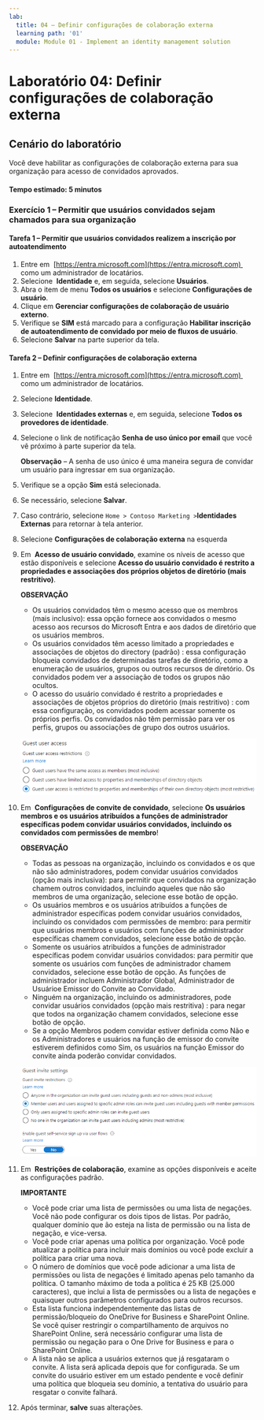 ```yaml
---
lab:
  title: 04 – Definir configurações de colaboração externa
  learning path: '01'
  module: Module 01 - Implement an identity management solution
---
```


# Laboratório 04: Definir configurações de colaboração externa

## Cenário do laboratório

Você deve habilitar as configurações de colaboração externa para sua organização para acesso de convidados aprovados.

#### Tempo estimado: 5 minutos

### Exercício 1 – Permitir que usuários convidados sejam chamados para sua organização

#### Tarefa 1 – Permitir que usuários convidados realizem a inscrição por autoatendimento

1. Entre em  [https://entra.microsoft.com](https://entra.microsoft.com)  como um administrador de locatários.
2. Selecione  **Identidade** e, em seguida, selecione **Usuários**.
3. Abra o item de menu **Todos os usuários** e selecione **Configurações de usuário**.
4. Clique em **Gerenciar configurações de colaboração de usuário externo**.
5. Verifique se **SIM** está marcado para a configuração **Habilitar inscrição de autoatendimento de convidado por meio de fluxos de usuário**.
6. Selecione **Salvar** na parte superior da tela.

#### Tarefa 2 – Definir configurações de colaboração externa

1. Entre em  [https://entra.microsoft.com](https://entra.microsoft.com)  como um administrador de locatários.
2. Selecione **Identidade**.
3. Selecione  **Identidades externas** e, em seguida, selecione **Todos os provedores de identidade**.
4. Selecione o link de notificação **Senha de uso único por email** que você vê próximo à parte superior da tela.

    **Observação** – A senha de uso único é uma maneira segura de convidar um usuário para ingressar em sua organização.
    
5. Verifique se a opção **Sim** está selecionada.
6. Se necessário, selecione **Salvar**.
7. Caso contrário, selecione `Home > Contoso Marketing >`**Identidades Externas** para retornar à tela anterior.
8. Selecione **Configurações de colaboração externa** na esquerda

9. Em  **Acesso de usuário convidado**, examine os níveis de acesso que estão disponíveis e selecione **Acesso do usuário convidado é restrito a propriedades e associações dos próprios objetos de diretório (mais restritivo)**.

    **OBSERVAÇÃO**
    - Os usuários convidados têm o mesmo acesso que os membros (mais inclusivo): essa opção fornece aos convidados o mesmo acesso aos recursos do Microsoft Entra e aos dados de diretório que os usuários membros.
    - Os usuários convidados têm acesso limitado a propriedades e associações de objetos do directory (padrão) : essa configuração bloqueia convidados de determinadas tarefas de diretório, como a enumeração de usuários, grupos ou outros recursos de diretório. Os convidados podem ver a associação de todos os grupos não ocultos.
    - O acesso do usuário convidado é restrito a propriedades e associações de objetos próprios do diretório (mais restritivo) : com essa configuração, os convidados podem acessar somente os próprios perfis. Os convidados não têm permissão para ver os perfis, grupos ou associações de grupo dos outros usuários.

    ![Imagem da tela exibindo opções de restrição do acesso do usuário convidado.](./media/lp1-mod3-guest-user-access-restrictions.png)

10. Em  **Configurações de convite de convidado**, selecione **Os usuários membros e os usuários atribuídos a funções de administrador específicas podem convidar usuários convidados, incluindo os convidados com permissões de membro**!

    **OBSERVAÇÃO**
    - Todas as pessoas na organização, incluindo os convidados e os que não são administradores, podem convidar usuários convidados (opção mais inclusiva): para permitir que convidados na organização chamem outros convidados, incluindo aqueles que não são membros de uma organização, selecione esse botão de opção.
    - Os usuários membros e os usuários atribuídos a funções de administrador específicas podem convidar usuários convidados, incluindo os convidados com permissões de membro: para permitir que usuários membros e usuários com funções de administrador específicas chamem convidados, selecione esse botão de opção.
    - Somente os usuários atribuídos a funções de administrador específicas podem convidar usuários convidados: para permitir que somente os usuários com funções de administrador chamem convidados, selecione esse botão de opção. As funções de administrador incluem Administrador Global, Administrador de Usuárioe Emissor do Convite ao Convidado.
    - Ninguém na organização, incluindo os administradores, pode convidar usuários convidados (opção mais restritiva) : para negar que todos na organização chamem convidados, selecione esse botão de opção.
    - Se a opção Membros podem convidar estiver definida como Não e os Administradores e usuários na função de emissor do convite estiverem definidos como Sim, os usuários na função Emissor do convite ainda poderão convidar convidados.

    ![Imagem da tela exibindo as configurações de convite de convidado com a opção Convidados podem convidar definida como Não e realçada](./media/lp1-mod3-guest-user-invite-settings.png)

11. Em  **Restrições de colaboração**, examine as opções disponíveis e aceite as configurações padrão.

    **IMPORTANTE**
    - Você pode criar uma lista de permissões ou uma lista de negações. Você não pode configurar os dois tipos de listas. Por padrão, qualquer domínio que ão esteja na lista de permissão ou na lista de negação, e vice-versa.
    - Você pode criar apenas uma política por organização. Você pode atualizar a política para incluir mais domínios ou você pode excluir a política para criar uma nova.
    - O número de domínios que você pode adicionar a uma lista de permissões ou lista de negações é limitado apenas pelo tamanho da política. O tamanho máximo de toda a política é 25 KB (25.000 caracteres), que inclui a lista de permissões ou a lista de negações e quaisquer outros parâmetros configurados para outros recursos.
    - Esta lista funciona independentemente das listas de permissão/bloqueio do OneDrive for Business e SharePoint Online. Se você quiser restringir o compartilhamento de arquivos no SharePoint Online, será necessário configurar uma lista de permissão ou negação para o One Drive for Business e para o SharePoint Online.
    - A lista não se aplica a usuários externos que já resgataram o convite. A lista será aplicada depois que for configurada. Se um convite do usuário estiver em um estado pendente e você definir uma política que bloqueia seu domínio, a tentativa do usuário para resgatar o convite falhará.

12. Após terminar, **salve** suas alterações.
